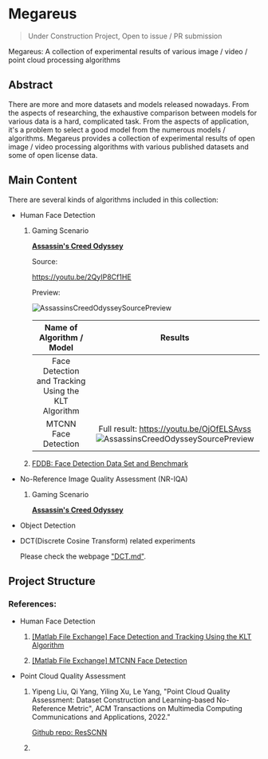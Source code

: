 # Megareus

> Under Construction Project, Open to issue / PR submission
> 

Megareus: A collection of experimental results of various image / video / point cloud processing algorithms

## Abstract

There are more and more datasets and models released nowadays. From the aspects of researching, the exhaustive comparison between models for various data is a hard,  complicated task. From the aspects of application, it's a problem to select a good model from the numerous models / algorithms. Megareus provides a collection of experimental results of open image / video processing algorithms with various published datasets and some of open license data.

## Main Content

There are several kinds of algorithms included in this collection:

- Human Face Detection
  
  1. Gaming Scenario
     
     **[Assassin's Creed Odyssey](https://en.wikipedia.org/wiki/Assassin's_Creed_Odyssey)**
     
     Source:
     
     https://youtu.be/2QyIP8Cf1HE
     
     Preview:
     
     ![AssassinsCreedOdysseySourcePreview](https://github.com/Jimmy-Hu/Megareus/blob/main/resources/gif/Assassin_Creed_Odyssey%202022-08-24%2018-38-46.gif)
     
     |             Name of Algorithm / Model                 |                        Results                  |
     | :---------------------------------------------------: | :---------------------------------------------: |
     | Face Detection and Tracking Using the KLT Algorithm   |                                                 |
     | MTCNN Face Detection                                  | Full result: https://youtu.be/OjOfELSAvss ![AssassinsCreedOdysseySourcePreview](https://github.com/Jimmy-Hu/Megareus/blob/main/resources/gif/Assassin_Creed_Odyssey%202022-08-24%2018-38-46_MTCNN_FaceDetection_0.45_300Frame.gif)|
     
  2. [FDDB: Face Detection Data Set and Benchmark](http://vis-www.cs.umass.edu/fddb/)
  
- No-Reference Image Quality Assessment (NR-IQA)
  
  1. Gaming Scenario
    
     **[Assassin's Creed Odyssey](https://en.wikipedia.org/wiki/Assassin's_Creed_Odyssey)**

     
- Object Detection

- DCT(Discrete Cosine Transform) related experiments
  
  Please check the webpage ["DCT.md"](https://github.com/Jimmy-Hu/Megareus/blob/main/docs/DCT.md).

## Project Structure








### References:

- Human Face Detection
  
  1. [[Matlab File Exchange] Face Detection and Tracking Using the KLT Algorithm](https://www.mathworks.com/help/vision/ug/face-detection-and-tracking-using-the-klt-algorithm.html)
     
  2. [[Matlab File Exchange] MTCNN Face Detection](https://www.mathworks.com/matlabcentral/fileexchange/73947-mtcnn-face-detection)
  
- Point Cloud Quality Assessment
  
  1. Yipeng Liu, Qi Yang, Yiling Xu, Le Yang, "Point Cloud Quality Assessment: Dataset Construction and Learning-based No-Reference Metric", ACM Transactions on Multimedia Computing Communications and Applications, 2022."
    
      [Github repo: ResSCNN](https://github.com/lyp22/ResSCNN)
    
  2. 
